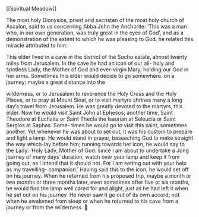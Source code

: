 [[Spiritual Meadow]]
 
The most holy Dionysios, priest and sacristan of the most holy church of Ascalon, said to us concerning Abba John the Anchorite: ‘This was a man who, in our own generation, was truly great in the eyes of God’, and as a demonstration of the extent to which he was pleasing to God, he related this miracle attributed to him:  
 
This elder lived in a cave in the district of the Socho estate, almost twenty miles from Jerusalem. In the cave he had an icon of our all- holy and spotless Lady, the Mother of God and ever-virgin Mary, holding our God in her arms. Sometimes this elder would decide to go somewhere. on a journey; maybe a great distance into the  
 
wilderness, or to Jerusalem to reverence the Holy Cross and the Holy Places, or to pray at Mount Sinai, or to visit martyrs shrines many a long day’s travel from Jerusalem. He was greatly devoted to the martyrs, this elder. Now he would visit Saint John at Ephesos; another time, Saint Theodore at Euchaita or Saint Thecla the Isaurian at Seleucia or Saint Sergios at Saphas. Some- times he would go to visit this saint, sometimes another. Yet whenever he was about to set out, it was his custom to prepare and light a lamp. He would stand in prayer, beseeching God to make straight the way which-lay before him; running towards her icon, he would say to the Lady: ‘Holy Lady, Mother of God: since I am about to undertake a Jong journey of many days’ duration, watch over your lamp and keep it from going out, as I intend that it should not. For I am setting out with your help as my travelling- companion.’ Having said this to the icon, he would set off on his journey. When he returned from his proposed trip, maybe a month or two months or three months later, even sometimes after five or six months, he would find the lamp well cared for and alight, just as he had left it when he set out on his journey. He never saw it go out of its own accord; not when he awakened from sleep or when he returned to his cave from a journey or from the wilderness.  
